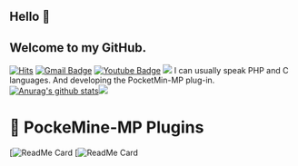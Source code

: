 ## Hello 👋

## Welcome to my GitHub.
[![Hits](https://hits.seeyoufarm.com/api/count/incr/badge.svg?url=https%3A%2F%2Fgithub.com%2Fgjbae1212%2Fhit-counter)](https://hits.seeyoufarm.com) [![Gmail Badge](https://img.shields.io/badge/Gmail-d14836?style=flat-square&logo=Gmail&logoColor=white&link=mailto:snugyun01@gmail.com)](mailto:sanghyeon302403@gmail.com) [![Youtube Badge](https://img.shields.io/badge/Youtube-ff0000?style=flat-square&logo=youtube&link=https://www.youtube.com/channel/UCPtKuCgRRy-LZrIgGDOUEkQ)](https://www.youtube.com/channel/UCPtKuCgRRy-LZrIgGDOUEkQ)
![](https://img.shields.io/github/followers/sanghyeon-dev?style=plastic)
I can usually speak PHP and C languages. And developing the PocketMin-MP plug-in.
  [![Anurag's github stats](https://github-readme-stats.vercel.app/api?username=sanghyeon-Dev&show_icons=true&theme=dark)](https://github.com/anuraghazra/github-readme-stats)![](https://github-readme-stats.vercel.app/api/top-langs/?username=sanghyeon-dev&langs_count=3show_icons=true&theme=dark)
  
  # 📘 PockeMine-MP Plugins
[![ReadMe Card](https://github-readme-stats.vercel.app/api/pin/?theme=dark&username=Sanghyeon-dev&repo=Bandinspect)
[![ReadMe Card](https://github-readme-stats.vercel.app/api/pin/?theme=dark&username=Sanghyeon-dev&repo=PotionAPI)
